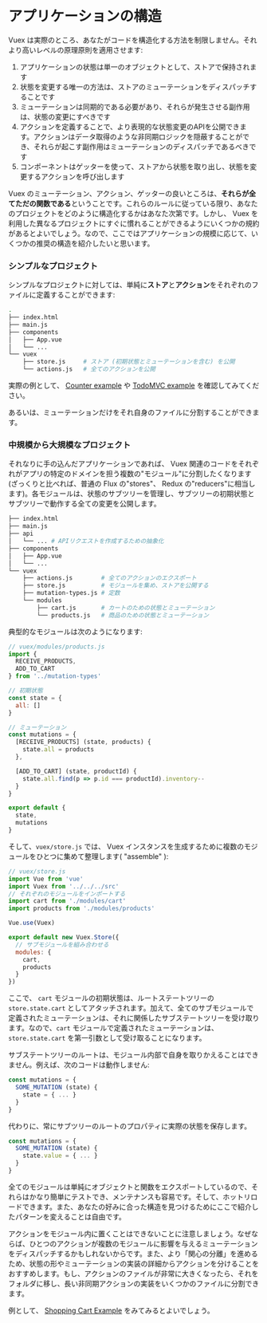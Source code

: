 # アプリケーションの構造

Vuex は実際のところ、あなたがコードを構造化する方法を制限しません。それより高いレベルの原理原則を適用させます:

1. アプリケーションの状態は単一のオブジェクトとして、ストアで保持されます
2. 状態を変更する唯一の方法は、ストアのミューテーションをディスパッチすることです
3. ミューテーションは同期的である必要があり、それらが発生させる副作用は、状態の変更にすべきです
4. アクションを定義することで、より表現的な状態変更のAPIを公開できます。アクションはデータ取得のような非同期ロジックを隠蔽することができ、それらが起こす副作用はミューテーションのディスパッチであるべきです
5. コンポーネントはゲッターを使って、ストアから状態を取り出し、状態を変更するアクションを呼び出します

Vuex のミューテーション、アクション、ゲッターの良いところは、**それらが全てただの関数である**ということです。これらのルールに従っている限り、あなたのプロジェクトをどのように構造化するかはあなた次第です。しかし、 Vuex を利用した異なるプロジェクトにすぐに慣れることができるようにいくつかの規約があるとよいでしょう。なので、ここではアプリケーションの規模に応じて、いくつかの推奨の構造を紹介したいと思います。

### シンプルなプロジェクト

シンプルなプロジェクトに対しては、単純に**ストア**と**アクション**をそれぞれのファイルに定義することができます:

``` bash
.
├── index.html
├── main.js
├── components
│   ├── App.vue
│   └── ...
└── vuex
    ├── store.js     # ストア (初期状態とミューテーションを含む) を公開
    └── actions.js   # 全てのアクションを公開
```

実際の例として、 [Counter example](https://github.com/vuejs/vuex/tree/master/examples/counter) や [TodoMVC example](https://github.com/vuejs/vuex/tree/master/examples/todomvc) を確認してみてください。

あるいは、ミューテーションだけをそれ自身のファイルに分割することができます。

### 中規模から大規模なプロジェクト

それなりに手の込んだアプリケーションであれば、 Vuex 関連のコードをそれぞれがアプリの特定のドメインを担う複数の"モジュール"に分割したくなります(ざっくりと比べれば、普通の Flux の"stores"、 Redux の"reducers"に相当します)。各モジュールは、状態のサブツリーを管理し、サブツリーの初期状態とサブツリーで動作する全ての変更を公開します。

```bash
├── index.html
├── main.js
├── api
│   └── ... # APIリクエストを作成するための抽象化
├── components
│   ├── App.vue
│   └── ...
└── vuex
    ├── actions.js        # 全てのアクションのエクスポート
    ├── store.js          # モジュールを集め、ストアを公開する
    ├── mutation-types.js # 定数
    └── modules
        ├── cart.js       # カートのための状態とミューテーション
        └── products.js   # 商品のための状態とミューテーション
```

典型的なモジュールは次のようになります:

``` js
// vuex/modules/products.js
import {
  RECEIVE_PRODUCTS,
  ADD_TO_CART
} from '../mutation-types'

// 初期状態
const state = {
  all: []
}

// ミューテーション
const mutations = {
  [RECEIVE_PRODUCTS] (state, products) {
    state.all = products
  },

  [ADD_TO_CART] (state, productId) {
    state.all.find(p => p.id === productId).inventory--
  }
}

export default {
  state,
  mutations
}
```

そして、`vuex/store.js` では、 Vuex インスタンスを生成するために複数のモジュールをひとつに集めて整理します( "assemble" ):

```js
// vuex/store.js
import Vue from 'vue'
import Vuex from '../../../src'
// それぞれのモジュールをインポートする
import cart from './modules/cart'
import products from './modules/products'

Vue.use(Vuex)

export default new Vuex.Store({
  // サブモジュールを組み合わせる
  modules: {
    cart,
    products
  }
})
```

ここで、 `cart` モジュールの初期状態は、ルートステートツリーの `store.state.cart` としてアタッチされます。加えて、全てのサブモジュールで定義されたミューテーションは、それに関係したサブステートツリーを受け取ります。なので、`cart` モジュールで定義されたミューテーションは、`store.state.cart` を第一引数として受け取ることになります。

サブステートツリーのルートは、モジュール内部で自身を取りかえることはできません。例えば、次のコードは動作しません:

``` js
const mutations = {
  SOME_MUTATION (state) {
    state = { ... }
  }
}
```

代わりに、常にサブツリーのルートのプロパティに実際の状態を保存します。

``` js
const mutations = {
  SOME_MUTATION (state) {
    state.value = { ... }
  }
}
```

全てのモジュールは単純にオブジェクトと関数をエクスポートしているので、それらはかなり簡単にテストでき、メンテナンスも容易です。そして、ホットリロードできます。また、あなたの好みに合った構造を見つけるためにここで紹介したパターンを変えることは自由です。

アクションをモジュール内に置くことはできないことに注意しましょう。なぜならば、ひとつのアクションが複数のモジュールに影響を与えるミューテーションをディスパッチするかもしれないからです。また、より「関心の分離」を進めるため、状態の形やミューテーションの実装の詳細からアクションを分けることをおすすめします。もし、アクションのファイルが非常に大きくなったら、それをフォルダに移し、長い非同期アクションの実装をいくつかのファイルに分割できます。

例として、 [Shopping Cart Example](https://github.com/vuejs/vuex/tree/master/examples/shopping-cart) をみてみるとよいでしょう。
